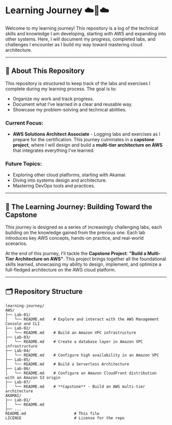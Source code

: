 # Learning Journey ☁️🚀☁️

Welcome to my learning journey! This repository is a log of the technical skills and knowledge I am developing, starting with AWS and expanding into other systems. Here, I will document my progress, completed labs, and challenges I encounter as I build my way toward mastering cloud architecture.

---

## 📖 About This Repository

This repository is structured to keep track of the labs and exercises I complete during my learning process. The goal is to:
- Organize my work and track progress.
- Document what I’ve learned in a clear and reusable way.
- Showcase my problem-solving and technical abilities.

### Current Focus:
- **AWS Solutions Architect Associate** - Logging labs and exercises as I prepare for the certification. This journey culminates in a **capstone project**, where I will design and build a **multi-tier architecture on AWS** that integrates everything I’ve learned.

### Future Topics:
- Exploring other cloud platforms, starting with Akamai.
- Diving into systems design and architecture.
- Mastering DevOps tools and practices.

---

## 🌟 The Learning Journey: Building Toward the Capstone

This journey is designed as a series of increasingly challenging labs, each building on the knowledge gained from the previous one. Each lab introduces key AWS concepts, hands-on practice, and real-world scenarios.

At the end of this journey, I'll tackle the **Capstone Project**: **"Build a Multi-Tier Architecture on AWS"**. This project brings together all the foundational skills learned, showcasing my ability to design, implement, and optimize a full-fledged architecture on the AWS cloud platform.

---

## 🗂️ Repository Structure

```plaintext
learning-journey/
AWS/
├── Lab-01/
│   └── README.md    # Explore and interact with the AWS Management Console and CLI
├── Lab-02/
│   └── README.md    # Build an Amazon VPC infrastructure
├── Lab-03/
│   └── README.md    # Create a database layer in Amazon VPC infrastructure
├── Lab-04/
│   └── README.md    # Configure high availability in an Amazon VPC
├── Lab-05/
│   └── README.md    # Build a Serverless Architecture
├── Lab-06/
│   └── README.md    # Configure an Amazon CloudFront distribution with an Amazon S3 origin
├── Lab-07/
│   └── README.md    # **Capstone** - Build an AWS multi-tier architecture
AKAMAI/
├── Lab-01/
│   └── README.md
├── ...
README.md                     # This file
LICENSE                       # License for the repo
